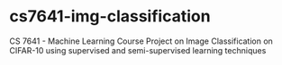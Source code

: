 # cs7641-img-classification
CS 7641 - Machine Learning Course Project on Image Classification on CIFAR-10 using supervised and semi-supervised learning techniques
